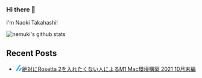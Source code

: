 ### Hi there 👋

I'm Naoki Takahashi!

![nemuki's github stats](https://github-readme-stats.vercel.app/api?username=nemuki&theme=react)

## Recent Posts
<!--[START github.com/ikawaha/feedsnippet]--><!--[2021-11-12T01:48:32Z]-->
* ![](./icon/zenn.png)[絶対にRosetta 2を入れたくない人によるM1 Mac環境構築 2021 10月末編](https://zenn.dev/nemuki/articles/m1-mac-environment-without-rosetta)
<!--[END github.com/ikawaha/feedsnippet]-->

